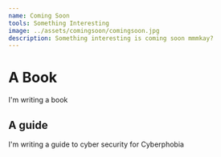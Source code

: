 ```yaml
---
name: Coming Soon
tools: Something Interesting
image: ../assets/comingsoon/comingsoon.jpg
description: Something interesting is coming soon mmmkay?
---
```


# A Book

I'm writing a book

## A guide

I'm writing a guide to cyber security for Cyberphobia